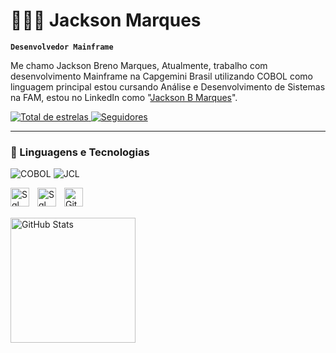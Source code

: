 # 👨🏾‍💻 Jackson Marques

**`Desenvolvedor Mainframe`**

Me chamo Jackson Breno Marques, Atualmente, trabalho com desenvolvimento Mainframe na Capgemini Brasil utilizando COBOL como linguagem principal estou cursando Análise e Desenvolvimento de Sistemas na FAM, estou no LinkedIn como "[Jackson B Marques](https://www.linkedin.com/in/jacksonbmarques/)".

<p align="left"> 
    <a href="https://github.com/JacksonBMarques?tab=repositories&sort=stargazers">
        <img 
            alt="Total de estrelas" 
            title="Total de estrelas GitHub" 
            src="https://custom-icon-badges.demolab.com/github/stars/JacksonBMarques?color=55960c&style=for-the-badge&labelColor=488207&logo=star&label=estrelas"
        />
    </a>
    <a href="https://github.com/JacksonBMarques?tab=followers">
        <img 
            alt="Seguidores" 
            title="Me siga no GitHub" 
            src="https://custom-icon-badges.demolab.com/github/followers/JacksonBMarques?color=236ad3&labelColor=1155ba&style=for-the-badge&logo=github&label=Seguidores&logoColor=white"
        />
    </a>
</p>

---

### 🤖 Linguagens e Tecnologias


![COBOL](https://img.shields.io/badge/-COBOL-blue?style=flat&logo=cobol&logoColor=white)
![JCL](https://img.shields.io/badge/-JCL-blue?style=flat&logoColor=white)


<img 
    align="left" 
    alt="Sql" 
    title="Sql"
    width="30px" 
    style="padding-right: 10px;" 
    src=
            "https://cdn.jsdelivr.net/gh/devicons/devicon@latest/icons/java/java-original-wordmark.svg"
/>

<img 
    align="left" 
    alt="Sql" 
    title="Sql"
    width="30px" 
    style="padding-right: 10px;" 
    src=
            "https://cdn.jsdelivr.net/gh/devicons/devicon@latest/icons/mysql/mysql-original.svg"
/>


<img 
    align="left" 
    alt="Git" 
    title="Git"
    width="30px" 
    style="padding-right: 10px;" 
    src="https://cdn.jsdelivr.net/gh/devicons/devicon@latest/icons/git/git-original.svg" 
/>


<br/>
<br/>


<img 
      align="left" 
      alt="GitHub Stats" 
      height="200" 
      src="https://github-readme-stats.vercel.app/api/top-langs/?username=JacksonBMarques&theme=tokyonight&layout=compact&custom_title=Tecnologias&langs_count=9" 
  />

</p>
